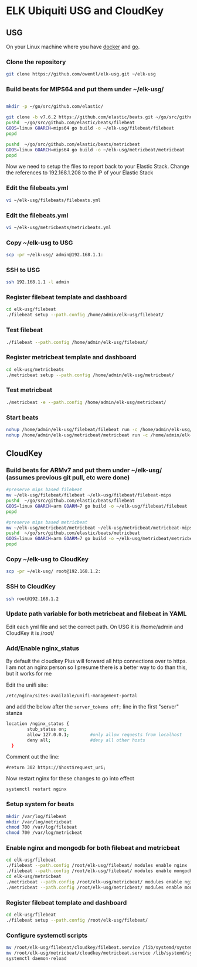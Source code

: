 # ELK Ubiquiti USG and CloudKey

## USG

On your Linux machine where you have [docker](https://www.docker.com/) and [go](https://golang.org/).

### Clone the repository
```bash
git clone https://github.com/owentl/elk-usg.git ~/elk-usg
```

### Build beats for MIPS64 and put them under ~/elk-usg/
```bash

mkdir -p ~/go/src/github.com/elastic/

git clone -b v7.6.2 https://github.com/elastic/beats.git ~/go/src/github.com/elastic/beats
pushd  ~/go/src/github.com/elastic/beats/filebeat
GOOS=linux GOARCH=mips64 go build -o ~/elk-usg/filebeat/filebeat
popd

pushd  ~/go/src/github.com/elastic/beats/metricbeat
GOOS=linux GOARCH=mips64 go build -o ~/elk-usg/metricbeat/metricbeat
popd
```

Now we need to setup the files to report back to your Elastic Stack.  Change the references to 192.168.1.208 to the IP of your Elastic Stack

### Edit the filebeats.yml 
```bash
vi ~/elk-usg/filebeats/filebeats.yml
```
### Edit the filebeats.yml 
```bash
vi ~/elk-usg/metricbeats/metricbeats.yml
```


### Copy ~/elk-usg to USG
```bash
scp -pr ~/elk-usg/ admin@192.168.1.1:
```

### SSH to USG
```bash
ssh 192.168.1.1 -l admin
```

### Register filebeat template and dashboard
```bash
cd elk-usg/filebeat
./filebeat setup --path.config /home/admin/elk-usg/filebeat/
```

### Test filebeat 
```bash
./filebeat --path.config /home/admin/elk-usg/filebeat/
```

### Register metricbeat template and dashboard
```bash
cd elk-usg/metricbeats
./metricbeat setup --path.config /home/admin/elk-usg/metricbeat/
```

### Test metricbeat
```bash
./metricbeat -e --path.config /home/admin/elk-usg/metricbeat/
```

### Start beats
```bash
nohup /home/admin/elk-usg/filebeat/filebeat run -c /home/admin/elk-usg/filebeat/filebeat.yml >/dev/null 2>&1 &
nohup /home/admin/elk-usg/metricbeat/metricbeat run -c /home/admin/elk-usg/metricbeat/metricbeat.yml >/dev/null 2>&1 &
```

## CloudKey

### Build beats for ARMv7 and put them under ~/elk-usg/ (assumes previous git pull, etc were done)
```bash
#preserve mips based filebeat
mv ~/elk-usg/filebeat/filebeat ~/elk-usg/filebeat/filebeat-mips
pushd  ~/go/src/github.com/elastic/beats/filebeat
GOOS=linux GOARCH=arm GOARM=7 go build -o ~/elk-usg/filebeat/filebeat
popd

#preserve mips based metricbeat
mv ~/elk-usg/metricbeat/metricbeat ~/elk-usg/metricbeat/metricbeat-mips
pushd  ~/go/src/github.com/elastic/beats/metricbeat
GOOS=linux GOARCH=arm GOARM=7 go build -o ~/elk-usg/metricbeat/metricbeat
popd
```

### Copy ~/elk-usg to CloudKey
```bash
scp -pr ~/elk-usg/ root@192.168.1.2:
```

### SSH to CloudKey
```bash
ssh root@192.168.1.2
```
### Update path variable for both metricbeat and filebeat in YAML
Edit each yml file and set the correct path.  On USG it is /home/admin and CloudKey it is /root/

### Add/Enable nginx_status
By default the cloudkey Plus will forward all http connections over to https.  
I am not an nginx person so I presume there is a better way to do than this, but it works for me

Edit the unifi site:
```
/etc/nginx/sites-available/unifi-management-portal 
```
and add the below after the ```server_tokens off;``` line in the first "server" stanza

```bash
location /nginx_status {
        stub_status on;
        allow 127.0.0.1;        #only allow requests from localhost
        deny all;               #deny all other hosts
  }
  ```
  Comment out the line: 
  ```
  #return 302 https://$host$request_uri;
  ```
  
  Now restart nginx for these changes to go into effect
  
  ```
  systemctl restart nginx
  ```

### Setup system for beats
```bash
mkdir /var/log/filebeat
mkdir /var/log/metricbeat
chmod 700 /var/log/filebeat
chmod 700 /var/log/metricbeat
```

### Enable nginx and mongodb for both filebeat and metricbeat
```bash
cd elk-usg/filebeat
./filebeat --path.config /root/elk-usg/filebeat/ modules enable nginx
./filebeat --path.config /root/elk-usg/filebeat/ modules enable mongodb
cd elk-usg/metricbeat
./metricbeat --path.config /root/elk-usg/metricbeat/ modules enable nginx
./metricbeat --path.config /root/elk-usg/metricbeat/ modules enable mongodb
```

### Register filebeat template and dashboard
```bash
cd elk-usg/filebeat
./filebeat setup --path.config /root/elk-usg/filebeat/
```
### Configure systemctl scripts
```bash
mv /root/elk-usg/filebeat/cloudkey/filebeat.service /lib/systemd/system/filebeat.service
mv /root/elk-usg/metricbeat/cloudkey/metricbeat.service /lib/systemd/system/metricbeat.service
systemctl daemon-reload
```

